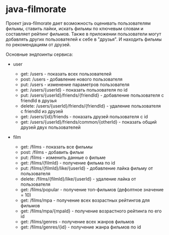 # java-filmorate

Проект java-filmorate дает возможность оценивать пользователям фильмы, ставить лайки, искать фильмы по ключевым словам и составляет рейтинг фильмов. Также в приложении пользователи могут добавлять других пользователей к себе в "друзья". И находить фильмы по рекомендациям от друзей.

Основные эндпоинты сервиса:
* user
  - get: /users - показать всех пользователей
  - post: /users - добавление нового пользователя
  - put: /users - изменение параметров пользователя
  - get: /users/{userId} - показать пользователя по id
  - put: /users/{userId}/friends/{friendId} - добавление пользователя с friendId в друзья
  - delete: /users/{userId}/friends/{friendId} - удаление пользователя с friendId из друзей
  - get: /users/{id}/friends - показать друзей пользователя с id
  - get: /users/{userId}/friends/common/{otherId} - показать общий друзей двух пользователей
 
* film
  - get: /films - показать все фильмы
  - post: /films - добавить фильм
  - put: /films - изменить данные о фильме
  - get: /films/{filmId} - получение фильма по id
  - put: /films/{filmId}/like/{userId} - добавление лайка фильму от пользователя
  - delete: /films/{filmId}/like/{userId} - удаление лайка от пользователя
  - get: /films/popular - получение топ-фильмов (дефолтное значение = 10)
  - get: /films/mpa - получение всех возрастных рейтингов для фильмов
  - get: /films/mpa/{mpaId} - получение возрастного рейтинга по его id
  - get: /films/genres - получение всех жанров фильмов
  - get: /films/genres/{id} - получение жанра фильмов по id
